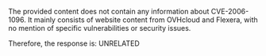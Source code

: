 The provided content does not contain any information about CVE-2006-1096. It mainly consists of website content from OVHcloud and Flexera, with no mention of specific vulnerabilities or security issues.

Therefore, the response is: UNRELATED